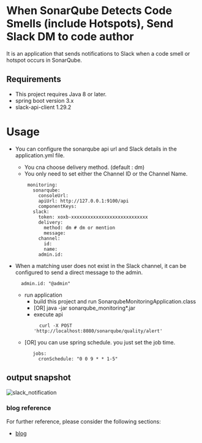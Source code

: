 # When SonarQube Detects Code Smells (include Hotspots), Send Slack DM to code author

It is an application that sends notifications to Slack when a code smell or hotspot occurs in SonarQube.

## Requirements

* This project requires Java 8 or later.
* spring boot version 3.x
* slack-api-client 1.29.2

# Usage

* You can configure the sonarqube api url and Slack details in the application.yml file.
  * You cna choose delivery method. (default : dm)
  * You only need to set either the Channel ID or the Channel Name.
     ```
      monitoring:
        sonarqube:
          consoleUrl:
          apiUrl: http://127.0.0.1:9100/api
          componentKeys:
        slack:
          token: xoxb-xxxxxxxxxxxxxxxxxxxxxxxxxxxx
          delivery:
            method: dm # dm or mention
            message:
          channel:
            id:
            name:
          admin.id:
      ```
* When a matching user does not exist in the Slack channel, it can be configured to send a direct message to the admin.
  ```
    admin.id: "@admin"
  ```

  * run application
      * build this project and run SonarqubeMonitoringApplication.class
      * [OR] java -jar sonarqube_monitoring*.jar
      * execute api
        ```
          curl -X POST 'http://localhost:8080/sonarqube/quality/alert'
        ```
  * [OR] you can use spring schedule. you just set the job time.
    ```
       jobs:
         cronSchedule: "0 0 9 * * 1-5"
    ```

## output snapshot
![slack_notification](https://tnfhrnsss.github.io/docs/sub-projects/img/sonarqube_codesmell_slack_notification.png)

### blog reference

For further reference, please consider the following sections:

* [blog](https://tnfhrnsss.github.io/docs/sub-projects/sonarqube_codesmell_slack_notification/)

